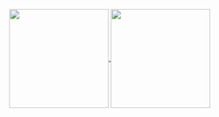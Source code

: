 <a href="https://github.com/nocctis/github-readme-stats">
  <img align="center" height=180cm src="https://github-readme-stats.vercel.app/api?username=juliana-vieira&count_private=false&show_icons=true&theme=radical&hide_border=true"/>
</a>
<a href=https://github.com/nocctis/github-readme-stats">
  <img align="center" height=180cm src="https://github-readme-stats.vercel.app/api/top-langs/?username=juliana-vieira&layout=compact&langs_count=4&theme=radical&hide_border=true&count_private=false"/>
</a>

